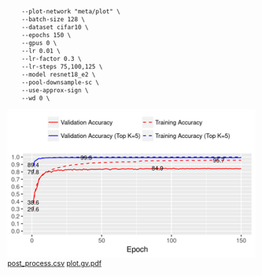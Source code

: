 ```
    --plot-network "meta/plot" \
    --batch-size 128 \
    --dataset cifar10 \
    --epochs 150 \
    --gpus 0 \
    --lr 0.01 \
    --lr-factor 0.3 \
    --lr-steps 75,100,125 \
    --model resnet18_e2 \
    --pool-downsample-sc \
    --use-approx-sign \
    --wd 0 \
```
![acc.png](acc.png)
[post_process.csv](post_process.csv)
[plot.gv.pdf](plot.gv.pdf)
